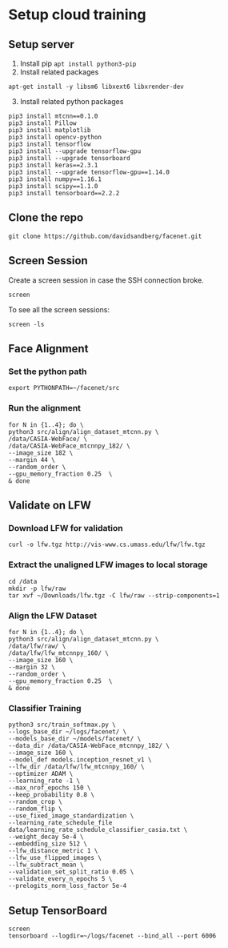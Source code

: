 # Setup cloud training

## Setup server
1. Install pip
```apt install python3-pip```
2. Install related packages
```
apt-get install -y libsm6 libxext6 libxrender-dev
```
3. Install related python packages
```
pip3 install mtcnn==0.1.0
pip3 install Pillow
pip3 install matplotlib
pip3 install opencv-python
pip3 install tensorflow
pip3 install --upgrade tensorflow-gpu
pip3 install --upgrade tensorboard
pip3 install keras==2.3.1
pip3 install --upgrade tensorflow-gpu==1.14.0
pip3 install numpy==1.16.1
pip3 install scipy==1.1.0
pip3 install tensorboard==2.2.2
```

## Clone the repo
```
git clone https://github.com/davidsandberg/facenet.git
```

## Screen Session
Create a screen session in case the SSH connection broke. 
```
screen
```
To see all the screen sessions:
```
screen -ls
```

## Face Alignment
### Set the python path 
```
export PYTHONPATH=~/facenet/src
```

### Run the alignment
```
for N in {1..4}; do \
python3 src/align/align_dataset_mtcnn.py \
/data/CASIA-WebFace/ \
/data/CASIA-WebFace_mtcnnpy_182/ \
--image_size 182 \
--margin 44 \
--random_order \
--gpu_memory_fraction 0.25  \
& done
```

## Validate on LFW
### Download LFW for validation
```
curl -o lfw.tgz http://vis-www.cs.umass.edu/lfw/lfw.tgz
```

### Extract the unaligned LFW images to local storage
```
cd /data
mkdir -p lfw/raw
tar xvf ~/Downloads/lfw.tgz -C lfw/raw --strip-components=1
```

### Align the LFW Dataset
```
for N in {1..4}; do \
python3 src/align/align_dataset_mtcnn.py \
/data/lfw/raw/ \
/data/lfw/lfw_mtcnnpy_160/ \
--image_size 160 \
--margin 32 \
--random_order \
--gpu_memory_fraction 0.25  \
& done
```

### Classifier Training
```
python3 src/train_softmax.py \
--logs_base_dir ~/logs/facenet/ \
--models_base_dir ~/models/facenet/ \
--data_dir /data/CASIA-WebFace_mtcnnpy_182/ \
--image_size 160 \
--model_def models.inception_resnet_v1 \
--lfw_dir /data/lfw/lfw_mtcnnpy_160/ \
--optimizer ADAM \
--learning_rate -1 \
--max_nrof_epochs 150 \
--keep_probability 0.8 \
--random_crop \
--random_flip \
--use_fixed_image_standardization \
--learning_rate_schedule_file data/learning_rate_schedule_classifier_casia.txt \
--weight_decay 5e-4 \
--embedding_size 512 \
--lfw_distance_metric 1 \
--lfw_use_flipped_images \
--lfw_subtract_mean \
--validation_set_split_ratio 0.05 \
--validate_every_n_epochs 5 \
--prelogits_norm_loss_factor 5e-4

```

## Setup TensorBoard
```
screen 
tensorboard --logdir=~/logs/facenet --bind_all --port 6006
```
